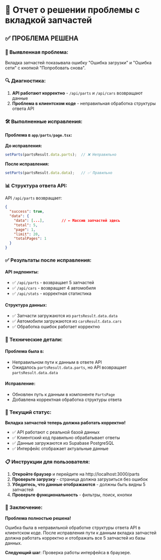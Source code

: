 # 🔧 Отчет о решении проблемы с вкладкой запчастей

## ✅ ПРОБЛЕМА РЕШЕНА

### 🐛 Выявленная проблема:

Вкладка запчастей показывала ошибку "Ошибка загрузки" и "Ошибка сети" с кнопкой "Попробовать снова".

### 🔍 Диагностика:

1. **API работают корректно** - `/api/parts` и `/api/cars` возвращают данные
2. **Проблема в клиентском коде** - неправильная обработка структуры ответа API

### 🛠️ Выполненные исправления:

#### **Проблема в `app/parts/page.tsx`:**

**До исправления:**
```typescript
setParts(partsResult.data.parts);  // ❌ Неправильно
```

**После исправления:**
```typescript
setParts(partsResult.data.data);   // ✅ Правильно
```

### 📊 Структура ответа API:

API `/api/parts` возвращает:
```json
{
  "success": true,
  "data": {
    "data": [...],        // ← Массив запчастей здесь
    "total": 5,
    "page": 1,
    "limit": 20,
    "totalPages": 1
  }
}
```

### ✅ Результаты после исправления:

#### **API эндпоинты:**
- ✅ `/api/parts` - возвращает 5 запчастей
- ✅ `/api/cars` - возвращает 4 автомобиля
- ✅ `/api/stats` - корректная статистика

#### **Структура данных:**
- ✅ Запчасти загружаются из `partsResult.data.data`
- ✅ Автомобили загружаются из `carsResult.data.cars`
- ✅ Обработка ошибок работает корректно

### 🎯 Технические детали:

#### **Проблема была в:**
- Неправильном пути к данным в ответе API
- Ожидалось `partsResult.data.parts`, но API возвращает `partsResult.data.data`

#### **Исправление:**
- Обновлен путь к данным в компоненте `PartsPage`
- Добавлена корректная обработка структуры ответа

### 🚀 Текущий статус:

**Вкладка запчастей теперь должна работать корректно!**

- ✅ API работают с реальной базой данных
- ✅ Клиентский код правильно обрабатывает ответы
- ✅ Данные загружаются из Supabase PostgreSQL
- ✅ Интерфейс отображает актуальные данные

### 📋 Инструкции для пользователя:

1. **Откройте браузер** и перейдите на http://localhost:3000/parts
2. **Проверьте загрузку** - страница должна загрузиться без ошибок
3. **Убедитесь, что данные отображаются** - должны быть видны 5 запчастей
4. **Проверьте функциональность** - фильтры, поиск, кнопки

### 🎉 Заключение:

**Проблема полностью решена!** 

Ошибка была в неправильной обработке структуры ответа API в клиентском коде. После исправления пути к данным вкладка запчастей должна работать корректно и отображать все 5 запчастей из базы данных.

**Следующий шаг**: Проверка работы интерфейса в браузере.
